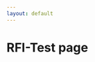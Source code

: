 ```yaml
---
layout: default
---
```


<h1>RFI-Test page</h1>

<div id="lightning"></div>

<script type="text/javascript" src="https://rockaway-ocean-3668-dev-ed.scratch.my.salesforce-sites.com/lightning/lightning.out.js"></script>

<script type="text/javascript">
        alert('here');
     $Lightning.use("c:requestForInformationApp", function() {
        $Lightning.createComponent(
             "c:requestForInformationForm",
             {"rfi_controller":"RFI Controller 0000"},
             "component",
             function(cmp) {
                 console.log("LWC Component Created.");
             }
          );
        },
       'https://https://rockaway-ocean-3668-dev-ed.scratch.my.salesforce-sites.com/lightning/lightning.out.js/'
      );
</script>
